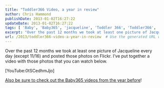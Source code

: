 ```yaml
---
title: "Toddler366 Video, a year in review"
author: Chris Hammond
publishDate: 2013-01-02T16:27:22
updateDate: 2013-01-02T16:27:22
tags: [ 'Baby', 'Baby365', 'jacqueline', 'Toddler 366', 'Toddler366', 'Video' ]
excerpt: "Over the past 12 months we took at least one picture of Jacqueline every day (except 11/16) and posted those photos on Flickr. I’ve put together a video with those photos that you can watch below.  [YouTube:0tSCedhmJjo]  Also be sure to check out the Baby365 videos from the year before!"
url: /2013/toddler366-video-a-year-in-review  # Use the generated URL with year
---
```

<p>Over the past 12 months we took at least one picture of Jacqueline every day (except 11/16) and posted those photos on Flickr. I’ve put together a video with those photos that you can watch below.</p>  <p>[YouTube:0tSCedhmJjo]</p>  <p><a href="https://www.chrishammond.com/blog/itemid/2309/baby365-year-of-baby-photos-2011" target="_blank">Also be sure to check out the Baby365 videos from the year before</a>!</p>
